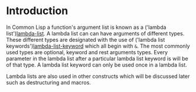# Introduction

In Common Lisp a function's argument list is known as a ('lambda list')[lambda-list].
A lambda list can can have arguments of different types.
These different types are designated with the use of ('lambda list keywords')[lambda-list-keyword] which all begin with `&`.
The most commonly used types are optional, keyword and rest arguments types.
Every parameter in the lambda list after a particular lambda list keyword is will be of that type.
A lambda list keyword can only be used once in a lambda list.

Lambda lists are also used in other constructs which will be discussed later such as destructuring and macros.

[lambda-list]: http://www.lispworks.com/documentation/HyperSpec/Body/26_glo_l.htm#lambda_list
[lambda-list-keyword]: http://www.lispworks.com/documentation/HyperSpec/Body/26_glo_l.htm#lambda_list_keyword

